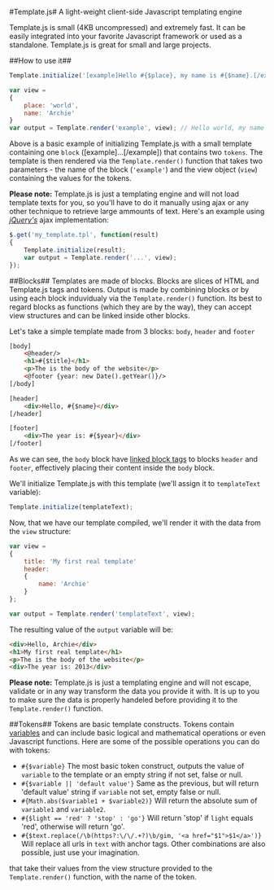 #Template.js#
A light-weight client-side Javascript templating engine

Template.js is small (4KB uncompressed) and extremely fast. It can be easily integrated into your favorite Javascript framework or used as a standalone. Template.js is great for small and large projects.


##How to use it##
```javascript
Template.initialize('[example]Hello #{$place}, my name is #{$name}.[/example]');

var view = 
{
	place: 'world',
	name: 'Archie'
}
var output = Template.render('example', view); // Hello world, my name is Archie.
```

Above is a basic example of initializing Template.js with a small template containing one `block` ([example]...[/example]) that contains two `tokens`. The template is then rendered via the `Template.render()` function that takes two parameters - the name of the block (`'example'`) and the view object (`view`) containing the values for the tokens.


**Please note:** Template.js is just a templating engine and will not load template texts for you, so you'll have to do it manually using ajax or any other technique to retrieve large ammounts of text. Here's an example using [*jQuery's*](http://jquery.com) ajax implementation:
```javascript
$.get('my_template.tpl', function(result)
{
	Template.initialize(result);
	var output = Template.render('...', view);
});
```

##Blocks##
Templates are made of blocks. Blocks are slices of HTML and Template.js tags and tokens. Output is made by combining blocks or by using each block induvidualy via the `Template.render()` function. 
Its best to regard blocks as functions (which they are by the way), they can accept view structures and can be linked inside other blocks.

Let's take a simple template made from 3 blocks: `body`, `header` and `footer`
```html
[body]
	<@header/>
	<h1>#{$title}</h1>
	<p>The is the body of the website</p>
	<@footer {year: new Date().getYear()}/>
[/body]

[header]
	<div>Hello, #{$name}</div>
[/header]

[footer]
	<div>The year is: #{$year}</div>
[/footer]
```
As we can see, the `body` block have [linked block tags](#blocks) to blocks `header` and `footer`, effectively placing their content inside the `body` block.

We'll initialize Template.js with this template (we'll assign it to `templateText` variable):
```javascript
Template.initialize(templateText);
```

Now, that we have our template compiled, we'll render it with the data from the `view` structure:
```javascript
var view = 
{
	title: 'My first real template'
	header:
	{
		name: 'Archie'
	}
};

var output = Template.render('templateText', view);
```
The resulting value of the `output` variable will be:
```html
<div>Hello, Archie</div>
<h1>My first real template</h1>
<p>The is the body of the website</p>
<div>The year is: 2013</div>
```
**Please note:** Template.js is just a templating engine and will not escape, validate or in any way transform the data you provide it with. It is up to you to make sure the data is properly handeled before providing it to the `Template.render()` function.

##Tokens##
Tokens are basic template constructs. Tokens contain [variables](#variables) and can include basic logical and mathematical operations or even Javascript functions.
Here are some of the possible operations you can do with tokens:
* `#{$variable}` The most basic token construct, outputs the value of `variable` to the template or an empty string if not set, false or null.
* `#{$variable || 'default value'}` Same as the previous, but will return 'default value' string if `variable` not set, empty false or null.
* `#{Math.abs($variable1 + $variable2)}` Will return the absolute sum of `variable1` and `variable2`.
* `#{$light == 'red' ? 'stop' : 'go'}` Will return 'stop' if `light` equals 'red', otherwise will return 'go'.
* `#{$text.replace(/\b(https?:\/\/.+?)\b/gim, '<a href="$1">$1</a>')}` Will replace all urls in `text` with anchor tags.
Other combinations are also possible, just use your imagination.


that take their values from the view structure provided to the `Template.render()` function, with the name of the token.
